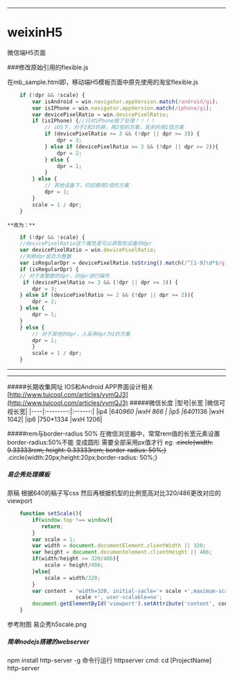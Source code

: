 
-----------
# weixinH5
微信端H5页面



###修改原始引用的flexible.js
    
在mb_sample.html即，移动端H5模板页面中原先使用的淘宝flexible.js
````javascript    
    if (!dpr && !scale) {
        var isAndroid = win.navigator.appVersion.match(/android/gi);
        var isIPhone = win.navigator.appVersion.match(/iphone/gi);
        var devicePixelRatio = win.devicePixelRatio;
        if (isIPhone) {//只对iPhone做了处理！！！！
            // iOS下，对于2和3的屏，用2倍的方案，其余的用1倍方案
            if (devicePixelRatio >= 3 && (!dpr || dpr >= 3)) {                
                dpr = 3;
            } else if (devicePixelRatio >= 2 && (!dpr || dpr >= 2)){
                dpr = 2;
            } else {
                dpr = 1;
            }
        } else {
            // 其他设备下，仍旧使用1倍的方案
            dpr = 1;
        }
        scale = 1 / dpr;
    }
````
    **改为：**
````javascript
    if (!dpr && !scale) {
    //devicePixelRatio这个属性是可以获取到设备的dpr
    var devicePixelRatio = win.devicePixelRatio;
    //判断dpr是否为整数
    var isRegularDpr = devicePixelRatio.toString().match(/^[1-9]\d*$/g)
    if (isRegularDpr) {
    // 对于是整数的dpr，对dpr进行操作
     if (devicePixelRatio >= 3 && (!dpr || dpr >= 3)) {                
        dpr = 3;
    } else if (devicePixelRatio >= 2 && (!dpr || dpr >= 2)){
        dpr = 2;
    } else {
        dpr = 1;
    }
    } else {
        // 对于其他的dpr，人采用dpr为1的方案
        dpr = 1;
        }
        scale = 1 / dpr;
    }
````
****




____
#####长期收集网址
  IOS和Android APP界面设计相关 [http://www.tuicool.com/articles/vymQJ3](http://www.tuicool.com/articles/vymQJ3)
#####微信长度
  |型号|长宽      |微信可视长宽|
  |----|:--------:|:------:|
  |ip4 |640*960   |wxH 866 |
  |ip5 |640*1136  |wxH 1042|
  |ip6 |750*1334  |wxH 1206|

#####rem与border-radius 50%
    在微信浏览器中，常常rem值的长宽元素设置border-radius:50%不能
变成圆形  需要全部采用px值才行
eg:
~~.circle{width: 0.33333rem; height: 0.33333rem; border-radius: 50%;}~~
.circle{width:20px;height:20px;border-radius: 50%;}

##### 易企秀处理模板
原稿 根据640的稿子写css 然后再根据机型的比例宽高对比320/486更改对应的
viewport
<meta name="viewport" content="width=320, initial-scale=scale, maximum-scale=scale, user-scalable=no">
````javascript
    function setScale(){
        if(window.top !== window){
           return;
        }
        var scale = 1;
        var width = document.documentElement.clientWidth || 320;
        var height = document.documentelement.clientHeight || 486;
        if(width/height >= 320/486){
            scale = height/486;
        }else{
            scale = width/320;
        }
        var content = 'width=320, initial-sacle='+ scale +',maximum-scale='+
                      scale +', user-scalable=no';
        document.getElementById('viewport').setAttribute('content', content);
    }
````
参考附图 易企秀h5scale.png

##### 简单nodejs搭建的webserver
npm install http-server -g
命令行运行 httpserver
cmd:
cd [ProjectName]
http-server

